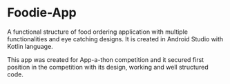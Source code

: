 # Foodie-App
A functional structure of food ordering application with multiple functionalities and eye catching designs. It is created in Android Studio with Kotlin language.

This app was created for App-a-thon competition and it secured first position in the competition with its design, working and well structured code.
